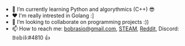 
- 🔭 I’m currently learning Python and algorythmics (C++) 😎
- ❤️ I'm really intrested in Golang :]
- 👯 I’m looking to collaborate on programming projects :))
- 📫 How to reach me: bobrasio@gmail.com, [STEAM](https://steamcommunity.com/id/pibux), [Reddit](https://www.reddit.com/user/pibuxd), Discord: 𝔹𝕠𝕓𝕚𝕜#4810 👍
